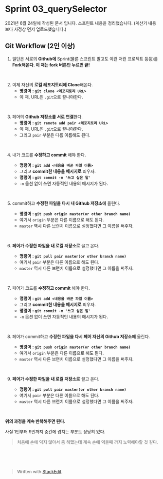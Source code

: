 ﻿
# Sprint 03_querySelector

2021년 6월 24일에 작성된 문서 입니다.
스프린트 내용을 정리했습니다. (계산기 내용보다 사정상 먼저 업로드했습니다.)


## Git Workflow (2인 이상)

1. 일단은 서로의 **Github에** Sprint(물론 스프린트 말고도 이런 저런 프로젝트 등등)를 **Fork해온다. 이 때는 fork 버튼만 누르면 끝!**
<br>

2. 이제 자신의 **로컬 레포지토리에 Clone**해온다.
	* **명령어 : `git clone <레포지토리 URL>`**
	* 이 때, URL은 `.git`으로 끝나야한다.
<br>

3. 페어의 **Github 저장소를 서로 연결**한다. 
	 * **명령어 : `git remote add pair <레포지토리 URL>`**
	* 이 때, URL은 `.git`으로 끝나야한다.
	* 그리고 `pair` 부분은 다름 이름해도 된다. 

<br>

4. 내가 코드를 **수정하고 commit** 해야 한다.

	* **명령어 : `git add <내용을 바꾼 파일 이름>`**
	* 그리고 **commit한 내용을 메시지로** 띄우자.
	* **명령어 : `git commit -m '쓰고 싶은 말'`**
	* `-m` 옵션 없이 쓰면 자동적인 내용의 메시지가 된다.

<br>

5. commit하고 **수정한 파일을 다시 내 Github 저장소에** 올린다.

	* **명령어 : `git push origin master(or other branch name)`**
	* 여기서 `origin` 부분은 다른 이름으로 해도 된다. 
	*  `master` 역시 다른 브랜치 이름으로 설정했다면 그 이름을 써주자.

<br>

6.  **페어가 수정한 파일을 내 로컬 저장소로** 끌고 온다.

    * **명령어 : `git pull pair master(or other branch name)`**
	* 여기서 `pair` 부분은 다른 이름으로 해도 된다. 
	*  `master` 역시 다른 브랜치 이름으로 설정했다면 그 이름을 써주자.


<br>

7. 페어가 코드를 **수정하고 commit** 해야 한다.

	* **명령어 : `git add <내용을 바꾼 파일 이름>`**
	* 그리고 **commit한 내용을 메시지로** 띄우자.
	* **명령어 : `git commit -m '쓰고 싶은 말'`**
	* `-m` 옵션 없이 쓰면 자동적인 내용의 메시지가 된다.


<br>

8. 페어가 commit하고 **수정한 파일을 다시 페어 자신의 Github 저장소에** 올린다.

	* **명령어 : `git push origin master(or other branch name)`**
	* 여기서 `origin` 부분은 다른 이름으로 해도 된다. 
	*  `master` 역시 다른 브랜치 이름으로 설정했다면 그 이름을 써주자.


<br>

9.  **페어가 수정한 파일을 내 로컬 저장소로** 끌고 온다.

    * **명령어 : `git pull pair master(or other branch name)`**
	* 여기서 `pair` 부분은 다른 이름으로 해도 된다. 
	*  `master` 역시 다른 브랜치 이름으로 설정했다면 그 이름을 써주자.

<br>

**위의 과정을 계속 반복해주면 된다.** 

사실 1번부터 9번까지 중간에 겹치는 부분도 상당히 있다. 

>처음에 손에 익지 않아서 좀 헤맸는데 계속 손에 익을때 까지 노력해야할 것 같다. 

<br>
<br>
<br>

> Written with [StackEdit](https://stackedit.io/).
